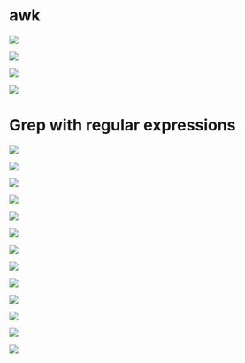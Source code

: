 # awk
![](https://user-images.githubusercontent.com/22459679/54012785-3447f700-4188-11e9-8b35-117411373000.PNG)

![](https://user-images.githubusercontent.com/22459679/54012786-3447f700-4188-11e9-8db8-b946eaf3e25e.PNG)

![](https://user-images.githubusercontent.com/22459679/54012787-34e08d80-4188-11e9-8528-c58e20268c7f.PNG)

![](https://user-images.githubusercontent.com/22459679/54012788-34e08d80-4188-11e9-9a75-d2338bb34c81.PNG)

# Grep with regular expressions

![](https://user-images.githubusercontent.com/22459679/54012789-34e08d80-4188-11e9-9c4c-49a4e9bdcc0a.PNG)

![](https://user-images.githubusercontent.com/22459679/54012790-34e08d80-4188-11e9-8034-1003e6e0fefe.PNG)

![](https://user-images.githubusercontent.com/22459679/54012791-34e08d80-4188-11e9-8349-d6f8930f2364.PNG)

![](https://user-images.githubusercontent.com/22459679/54012793-35792400-4188-11e9-9d38-212284f6d57b.PNG)

![](https://user-images.githubusercontent.com/22459679/54012794-35792400-4188-11e9-9c8b-7d21e7cfde0e.PNG)

![](https://user-images.githubusercontent.com/22459679/54012795-3611ba80-4188-11e9-8365-9e053fcb11c5.PNG)

![](https://user-images.githubusercontent.com/22459679/54012796-3611ba80-4188-11e9-82e5-d1265aed8d54.PNG)

![](https://user-images.githubusercontent.com/22459679/54012797-3611ba80-4188-11e9-8fe8-aacae34b97c9.PNG)

![](https://user-images.githubusercontent.com/22459679/54012798-36aa5100-4188-11e9-921b-4ef59c8d44b3.PNG)

![](https://user-images.githubusercontent.com/22459679/54012803-3742e780-4188-11e9-8cbb-98a4d91fc1d8.PNG)

![](https://user-images.githubusercontent.com/22459679/54012804-3742e780-4188-11e9-9e2f-65b0fd7e0dbb.PNG)

![](https://user-images.githubusercontent.com/22459679/54012805-3742e780-4188-11e9-9294-5975c98d437b.PNG)

![](https://user-images.githubusercontent.com/22459679/54012806-37db7e00-4188-11e9-8ecf-ddbb54c29ccf.PNG)

